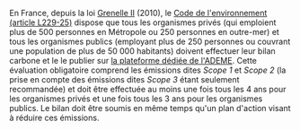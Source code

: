 En France, depuis la loi [Grenelle II](https://www.senat.fr/dossier-legislatif/pjl08-155.html) (2010), 
le [Code de l'environnement (article L229-25)](https://www.legifrance.gouv.fr/affichCodeArticle.do?idArticle=LEGIARTI000031694974&cidTexte=LEGITEXT000006074220) 
dispose que tous les organismes privés (qui emploient plus de 500 personnes en Métropole ou 
250 personnes en outre-mer) et tous les organismes publics
(employant plus de 250 personnes ou couvrant une population de plus de 50 000 habitants) 
doivent effectuer leur bilan carbone et le 
le publier sur [la plateforme dédiée de l'ADEME](http://www.bilans-ges.ademe.fr/). 
Cette évaluation obligatoire comprend les émissions dites *Scope 1* et *Scope 2* (la prise en compte des 
émissions dites *Scope 3* étant seulement recommandée) et doit être effectuée au moins une fois tous les 4 ans 
pour les organismes privés et une fois tous les 3 ans pour les organismes publics.
Le bilan doit être soumis en même temps qu'un plan d'action visant à réduire ces émissions.
